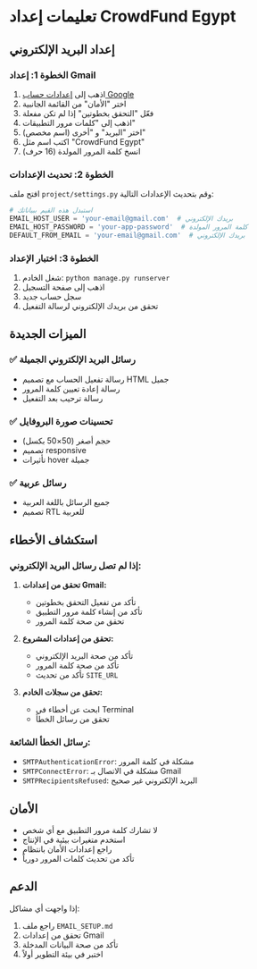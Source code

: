 # تعليمات إعداد CrowdFund Egypt

## إعداد البريد الإلكتروني

### الخطوة 1: إعداد Gmail

1. اذهب إلى [إعدادات حساب Google](https://myaccount.google.com/)
2. اختر "الأمان" من القائمة الجانبية
3. فعّل "التحقق بخطوتين" إذا لم تكن مفعلة
4. اذهب إلى "كلمات مرور التطبيقات"
5. اختر "البريد" و "أخرى (اسم مخصص)"
6. اكتب اسم مثل "CrowdFund Egypt"
7. انسخ كلمة المرور المولدة (16 حرف)

### الخطوة 2: تحديث الإعدادات

افتح ملف `project/settings.py` وقم بتحديث الإعدادات التالية:

```python
# استبدل هذه القيم ببياناتك
EMAIL_HOST_USER = 'your-email@gmail.com'  # بريدك الإلكتروني
EMAIL_HOST_PASSWORD = 'your-app-password'  # كلمة المرور المولدة
DEFAULT_FROM_EMAIL = 'your-email@gmail.com'  # بريدك الإلكتروني
```

### الخطوة 3: اختبار الإعداد

1. شغل الخادم: `python manage.py runserver`
2. اذهب إلى صفحة التسجيل
3. سجل حساب جديد
4. تحقق من بريدك الإلكتروني لرسالة التفعيل

## الميزات الجديدة

### ✅ رسائل البريد الإلكتروني الجميلة
- رسالة تفعيل الحساب مع تصميم HTML جميل
- رسالة إعادة تعيين كلمة المرور
- رسالة ترحيب بعد التفعيل

### ✅ تحسينات صورة البروفايل
- حجم أصغر (50×50 بكسل)
- تصميم responsive
- تأثيرات hover جميلة

### ✅ رسائل عربية
- جميع الرسائل باللغة العربية
- تصميم RTL للعربية

## استكشاف الأخطاء

### إذا لم تصل رسائل البريد الإلكتروني:

1. **تحقق من إعدادات Gmail:**
   - تأكد من تفعيل التحقق بخطوتين
   - تأكد من إنشاء كلمة مرور التطبيق
   - تحقق من صحة كلمة المرور

2. **تحقق من إعدادات المشروع:**
   - تأكد من صحة البريد الإلكتروني
   - تأكد من صحة كلمة المرور
   - تأكد من تحديث `SITE_URL`

3. **تحقق من سجلات الخادم:**
   - ابحث عن أخطاء في Terminal
   - تحقق من رسائل الخطأ

### رسائل الخطأ الشائعة:

- `SMTPAuthenticationError`: مشكلة في كلمة المرور
- `SMTPConnectError`: مشكلة في الاتصال بـ Gmail
- `SMTPRecipientsRefused`: البريد الإلكتروني غير صحيح

## الأمان

- لا تشارك كلمة مرور التطبيق مع أي شخص
- استخدم متغيرات بيئية في الإنتاج
- راجع إعدادات الأمان بانتظام
- تأكد من تحديث كلمات المرور دورياً

## الدعم

إذا واجهت أي مشاكل:
1. راجع ملف `EMAIL_SETUP.md`
2. تحقق من إعدادات Gmail
3. تأكد من صحة البيانات المدخلة
4. اختبر في بيئة التطوير أولاً
